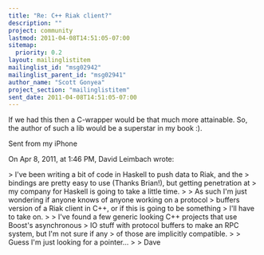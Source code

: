 ```yaml
---
title: "Re: C++ Riak client?"
description: ""
project: community
lastmod: 2011-04-08T14:51:05-07:00
sitemap:
  priority: 0.2
layout: mailinglistitem
mailinglist_id: "msg02942"
mailinglist_parent_id: "msg02941"
author_name: "Scott Gonyea"
project_section: "mailinglistitem"
sent_date: 2011-04-08T14:51:05-07:00
---
```



If we had this then a C-wrapper would be that much more attainable. So, the 
author of such a lib would be a superstar in my book :).

Sent from my iPhone

On Apr 8, 2011, at 1:46 PM, David Leimbach  wrote:

&gt; I've been writing a bit of code in Haskell to push data to Riak, and the 
&gt; bindings are pretty easy to use (Thanks Brian!), but getting penetration at 
&gt; my company for Haskell is going to take a little time.
&gt; 
&gt; As such I'm just wondering if anyone knows of anyone working on a protocol 
&gt; buffers version of a Riak client in C++, or if this is going to be something 
&gt; I'll have to take on.
&gt; 
&gt; I've found a few generic looking C++ projects that use Boost's asynchronous 
&gt; IO stuff with protocol buffers to make an RPC system, but I'm not sure if any 
&gt; of those are implicitly compatible.
&gt; 
&gt; Guess I'm just looking for a pointer...
&gt; 
&gt; Dave

